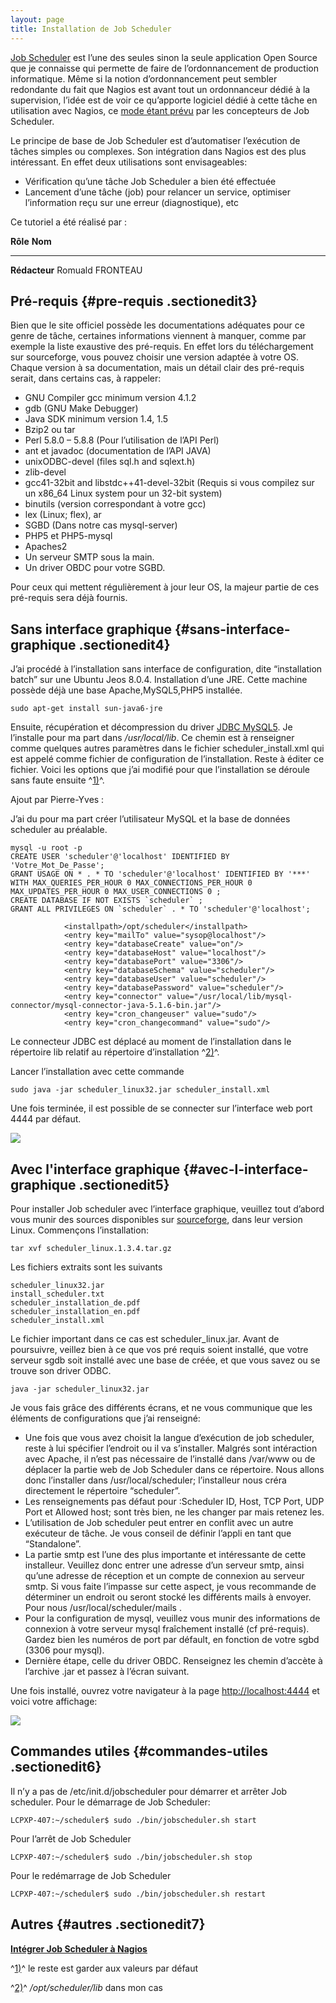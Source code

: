 ```yaml
---
layout: page
title: Installation de Job Scheduler
---
```


[Job Scheduler](http://jobscheduler.sourceforge.net/ "http://jobscheduler.sourceforge.net/")
est l’une des seules sinon la seule application Open Source que je
connaisse qui permette de faire de l’ordonnancement de production
informatique. Même si la notion d’ordonnancement peut sembler redondante
du fait que Nagios est avant tout un ordonnanceur dédié à la
supervision, l’idée est de voir ce qu’apporte logiciel dédié à cette
tâche en utilisation avec Nagios, ce [mode étant
prévu](http://jobscheduler.sourceforge.net/osource_scheduler_solutions_network_stack_en.htm#nagios_stack "http://jobscheduler.sourceforge.net/osource_scheduler_solutions_network_stack_en.htm#nagios_stack")
par les concepteurs de Job Scheduler.

Le principe de base de Job Scheduler est d’automatiser l’exécution de
tâches simples ou complexes. Son intégration dans Nagios est des plus
intéressant. En effet deux utilisations sont envisageables:

-   Vérification qu’une tâche Job Scheduler a bien été effectuée
-   Lancement d’une tâche (job) pour relancer un service, optimiser
    l’information reçu sur une erreur (diagnostique), etc

Ce tutoriel a été réalisé par :

  **Rôle**        **Nom**
  --------------- ------------------
  **Rédacteur**   Romuald FRONTEAU

Pré-requis {#pre-requis .sectionedit3}
----------

Bien que le site officiel possède les documentations adéquates pour ce
genre de tâche, certaines informations viennent à manquer, comme par
exemple la liste exaustive des pré-requis. En effet lors du
téléchargement sur sourceforge, vous pouvez choisir une version adaptée
à votre OS. Chaque version à sa documentation, mais un détail clair des
pré-requis serait, dans certains cas, à rappeler:

-   GNU Compiler gcc minimum version 4.1.2
-   gdb (GNU Make Debugger)
-   Java SDK minimum version 1.4, 1.5
-   Bzip2 ou tar
-   Perl 5.8.0 – 5.8.8 (Pour l’utilisation de l’API Perl)
-   ant et javadoc (documentation de l’API JAVA)
-   unixODBC-devel (files sql.h and sqlext.h)
-   zlib-devel
-   gcc41-32bit and libstdc++41-devel-32bit (Requis si vous compilez sur
    un x86\_64 Linux system pour un 32-bit system)
-   binutils (version correspondant à votre gcc)
-   lex (Linux; flex), ar
-   SGBD (Dans notre cas mysql-server)
-   PHP5 et PHP5-mysql
-   Apaches2
-   Un serveur SMTP sous la main.
-   Un driver OBDC pour votre SGBD.

Pour ceux qui mettent régulièrement à jour leur OS, la majeur partie de
ces pré-requis sera déjà fournis.

Sans interface graphique {#sans-interface-graphique .sectionedit4}
------------------------

J’ai procédé à l’installation sans interface de configuration, dite
“installation batch” sur une Ubuntu Jeos 8.0.4. Installation d’une JRE.
Cette machine possède déjà une base Apache,MySQL5,PHP5 installée.

~~~
sudo apt-get install sun-java6-jre
~~~

Ensuite, récupération et décompression du driver [JDBC
MySQL5](http://dev.mysql.com/downloads/connector/j/5.1.html "http://dev.mysql.com/downloads/connector/j/5.1.html").
Je l’installe pour ma part dans */usr/local/lib*. Ce chemin est à
renseigner comme quelques autres paramètres dans le fichier
scheduler\_install.xml qui est appelé comme fichier de configuration de
l’installation. Reste à éditer ce fichier. Voici les options que j’ai
modifié pour que l’installation se déroule sans faute ensuite
^[1)](jobscheduler.html#fn__1)^.

Ajout par Pierre-Yves :

J’ai du pour ma part créer l’utilisateur MySQL et la base de données
scheduler au préalable.

~~~
mysql -u root -p
CREATE USER 'scheduler'@'localhost' IDENTIFIED BY 'Votre_Mot_De_Passe';
GRANT USAGE ON * . * TO 'scheduler'@'localhost' IDENTIFIED BY '***' WITH MAX_QUERIES_PER_HOUR 0 MAX_CONNECTIONS_PER_HOUR 0 MAX_UPDATES_PER_HOUR 0 MAX_USER_CONNECTIONS 0 ;
CREATE DATABASE IF NOT EXISTS `scheduler` ;
GRANT ALL PRIVILEGES ON `scheduler` . * TO 'scheduler'@'localhost';
~~~

~~~
            <installpath>/opt/scheduler</installpath>
            <entry key="mailTo" value="sysop@localhost"/>
            <entry key="databaseCreate" value="on"/>
            <entry key="databaseHost" value="localhost"/>
            <entry key="databasePort" value="3306"/>
            <entry key="databaseSchema" value="scheduler"/>
            <entry key="databaseUser" value="scheduler"/>
            <entry key="databasePassword" value="scheduler"/>
            <entry key="connector" value="/usr/local/lib/mysql-connector/mysql-connector-java-5.1.6-bin.jar"/>
            <entry key="cron_changeuser" value="sudo"/>
            <entry key="cron_changecommand" value="sudo"/>
~~~

Le connecteur JDBC est déplacé au moment de l’installation dans le
répertoire lib relatif au répertoire d’installation
^[2)](jobscheduler.html#fn__2)^.

Lancer l’installation avec cette commande

~~~
sudo java -jar scheduler_linux32.jar scheduler_install.xml
~~~

Une fois terminée, il est possible de se connecter sur l’interface web
port 4444 par défaut.

[![](../assets/media/jobscheduler.png@w=800)](../_detail/jobscheduler.png@id=infra%253Ajobscheduler.html "jobscheduler.png")

Avec l'interface graphique {#avec-l-interface-graphique .sectionedit5}
--------------------------

Pour installer Job scheduler avec l’interface graphique, veuillez tout
d’abord vous munir des sources disponibles sur
[sourceforge](http://downloads.sourceforge.net/jobscheduler/scheduler_linux.1.3.4.tar.gz?modtime=1205423568&big_mirror=0 "http://downloads.sourceforge.net/jobscheduler/scheduler_linux.1.3.4.tar.gz?modtime=1205423568&big_mirror=0"),
dans leur version Linux. Commençons l’installation:

~~~
tar xvf scheduler_linux.1.3.4.tar.gz
~~~

Les fichiers extraits sont les suivants

~~~
scheduler_linux32.jar
install_scheduler.txt
scheduler_installation_de.pdf
scheduler_installation_en.pdf
scheduler_install.xml
~~~

Le fichier important dans ce cas est scheduler\_linux.jar. Avant de
poursuivre, veillez bien à ce que vos pré requis soient installé, que
votre serveur sgdb soit installé avec une base de créée, et que vous
savez ou se trouve son driver ODBC.

~~~
java -jar scheduler_linux32.jar
~~~

Je vous fais grâce des différents écrans, et ne vous communique que les
éléments de configurations que j’ai renseigné:

-   Une fois que vous avez choisit la langue d’exécution de job
    scheduler, reste à lui spécifier l’endroit ou il va s’installer.
    Malgrés sont intéraction avec Apache, il n’est pas nécessaire de
    l’installé dans /var/www ou de déplacer la partie web de Job
    Scheduler dans ce répertoire. Nous allons donc l’installer dans
    /usr/local/scheduler; l’installeur nous créra directement le
    répertoire “scheduler”.
-   Les renseignements pas défaut pour :Scheduler ID, Host, TCP Port,
    UDP Port et Allowed host; sont très bien, ne les changer par mais
    retenez les.
-   L’utilisation de Job scheduler peut entrer en conflit avec un autre
    exécuteur de tâche. Je vous conseil de définir l’appli en tant que
    “Standalone”.
-   La partie smtp est l’une des plus importante et intéressante de
    cette installeur. Veuillez donc entrer une adresse d’un serveur
    smtp, ainsi qu’une adresse de réception et un compte de connexion au
    serveur smtp. Si vous faite l’impasse sur cette aspect, je vous
    recommande de déterminer un endroit ou seront stocké les différents
    mails à envoyer. Pour nous /usr/local/scheduler/mails .
-   Pour la configuration de mysql, veuillez vous munir des informations
    de connexion à votre serveur mysql fraîchement installé (cf
    pré-requis). Gardez bien les numéros de port par défault, en
    fonction de votre sgbd (3306 pour mysql).
-   Dernière étape, celle du driver OBDC. Renseignez les chemin d’accète
    à l’archive .jar et passez à l’écran suivant.

Une fois installé, ouvrez votre navigateur à la page
<http://localhost:4444> et voici votre affichage:

[![](../assets/media/jobsheduler2.png@w=800)](../_detail/jobsheduler2.png@id=infra%253Ajobscheduler.html "jobsheduler2.png")

Commandes utiles {#commandes-utiles .sectionedit6}
----------------

Il n’y a pas de /etc/init.d/jobscheduler pour démarrer et arrêter Job
scheduler. Pour le démarrage de Job Scheduler:

~~~
LCPXP-407:~/scheduler$ sudo ./bin/jobscheduler.sh start
~~~

Pour l’arrêt de Job Scheduler

~~~
LCPXP-407:~/scheduler$ sudo ./bin/jobscheduler.sh stop
~~~

Pour le redémarrage de Job Scheduler

~~~
LCPXP-407:~/scheduler$ sudo ./bin/jobscheduler.sh restart
~~~

Autres {#autres .sectionedit7}
------

**[Intégrer Job Scheduler à
Nagios](../nagios/integration/jobscheduler.html "nagios:integration:jobscheduler")**

^[1)](jobscheduler.html#fnt__1)^ le reste est garder aux valeurs par
défaut

^[2)](jobscheduler.html#fnt__2)^ */opt/scheduler/lib* dans mon cas